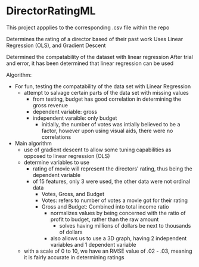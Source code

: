 # DirectorRatingML
This project appplies to the corresponding .csv file within the repo

Determines the rating of a director based of their past work
Uses Linear Regression (OLS), and Gradient Descent

Determined the compatability of the dataset with linear regression
After trial and error, it has been determined that linear regression can be used

Algorithm:
- For fun, testing the compatability of the data set with Linear Regression
  - attempt to salvage certain parts of the data set with missing values
      - from testing, budget has good correlation in determining the gross revenue
      - dependent variable: gross
      - independent varaible: only budget
        - initially, the number of votes was intially believed to be a factor, however upon using visual aids, there were no correlations
- Main algorithm
  - use of gradient descent to allow some tuning capabilities as opposed to linear regression (OLS)
  - determine variables to use
    - rating of movie will represent the directors' rating, thus being the dependent variable
    - of 15 features, only 3 were used, the other data were not ordinal data
        - Votes, Gross, and Budget
        - Votes: refers to number of votes a movie got for their rating
        - Gross and Budget: Combined into total income ratio
          - normalizes values by being concerned with the ratio of profit to budget, rather than the raw amount
            - solves having millions of dollars be next to thousands of dollars
          - also allows us to use a 3D graph, having 2 independent variables and 1 dependent variable
  - with a scale of 0 to 10, we have an RMSE value of .02 - .03, meaning it is fairly accurate in determining ratings

